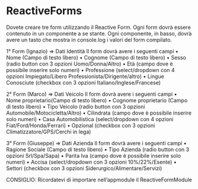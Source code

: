 # ReactiveForms
Dovete creare tre form utilizzando il Reactive Form.
Ogni form dovrà essere contenuto in un componente a se stante.
Ogni componente, in basso, dovrà avere un tasto che mostra in console.log i valori del form compilato.

1° Form (Ignazio) => Dati Identità
Il form dovrà avere i seguenti campi
•	Nome (Campo di testo libero)
•	Cognome (Campo di testo libero)
•	Sesso (radio button con 3 opzioni Uomo/Donna/Altro)
•	Età (campo dove è possibile inserire solo numeri)
•	Professione (select/dropdown con 4 opzioni Impiegato/Libero Professionista/Dirigente/altro)
•	Lingue Conosciute (checkbox con 3 opzioni Italiano/Inglese/Francese)


2° Form (Marco) => Dati Veicolo
Il form dovrà avere i seguenti campi
•	Nome proprietario(Campo di testo libero)
•	Cognome proprietario (Campo di testo libero)
•	Tipo Veicolo (radio button con 3 opzioni Automobile/Motocicletta/Altro)
•	Cilindrata (campo dove è possibile inserire solo numeri)
•	Casa Automobilistica (select/dropdown con 4 opzioni Fiat/Ford/Honda/Ferrari)
•	Opzional (checkbox con 3 opzioni Climatizzatore/GPS/Cerchi in lega)


3° Form (Giuseppe) => Dati Azienda
Il form dovrà avere i seguenti campi
•	Ragione Sociale (Campo di testo libero)
•	Tipo Azienda (radio button con 3 opzioni Srl/Spa/Sapa)
•	Parita Iva (campo dove è possibile inserire solo numeri)
•	Accisa (select/dropdown con 3 opzioni 10%/22%/Esente)
•	Settori (checkbox con 3 opzioni Siderurgico/Alimentare/Servizi)


CONSIGLIO: Ricordatevi di importare nell’appmodule il ReactiveFormModule	
